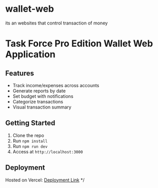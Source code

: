 # wallet-web
its an websites that control transaction of money 

# Task Force Pro Edition Wallet Web Application

## Features
- Track income/expenses across accounts
- Generate reports by date
- Set budget with notifications
- Categorize transactions
- Visual transaction summary

## Getting Started
1. Clone the repo
2. Run `npm install`
3. Run `npm run dev`
4. Access at `http://localhost:3000`

## Deployment
Hosted on Vercel: [Deployment Link](https://wallet-web-fawn.vercel.app/)
*/
